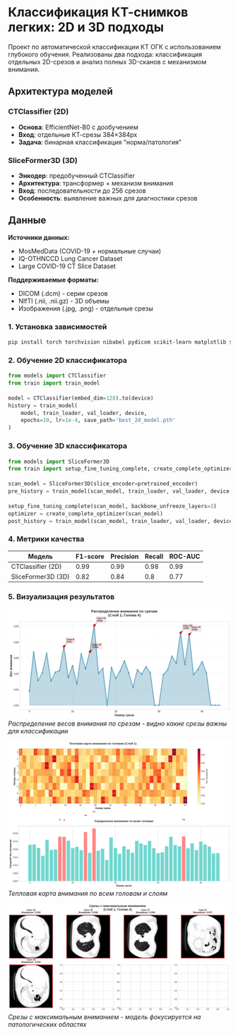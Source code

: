# Классификация КТ-снимков легких: 2D и 3D подходы

Проект по автоматической классификации КТ ОГК с использованием глубокого обучения. Реализованы два подхода: классификация отдельных 2D-срезов и анализ полных 3D-сканов с механизмом внимания.

## Архитектура моделей

### CTClassifier (2D)
- **Основа**: EfficientNet-B0 с дообучением
- **Вход**: отдельные КТ-срезы 384×384px
- **Задача**: бинарная классификация "норма/патология"

### SliceFormer3D (3D) 
- **Энкодер**: предобученный CTClassifier
- **Архитектура**: трансформер + механизм внимания
- **Вход**: последовательности до 256 срезов
- **Особенность**: выявление важных для диагностики срезов

## Данные

**Источники данных:**
- MosMedData (COVID-19 + нормальные случаи)
- IQ-OTHNCCD Lung Cancer Dataset
- Large COVID-19 CT Slice Dataset

**Поддерживаемые форматы:**
- DICOM (.dcm) - серии срезов
- NIfTI (.nii, .nii.gz) - 3D объемы
- Изображения (.jpg, .png) - отдельные срезы


### 1. Установка зависимостей
```bash
pip install torch torchvision nibabel pydicom scikit-learn matplotlib seaborn
```

### 2. Обучение 2D классификатора
```python
from models import CTClassifier
from train import train_model

model = CTClassifier(embed_dim=128).to(device)
history = train_model(
    model, train_loader, val_loader, device,
    epochs=10, lr=1e-4, save_path='best_2d_model.pth'
)
```

### 3. Обучение 3D классификатора
```python
from models import SliceFormer3D
from train import setup_fine_tuning_complete, create_complete_optimizer

scan_model = SliceFormer3D(slice_encoder=pretrained_encoder)
pre_history = train_model(scan_model, train_loader, val_loader, device, epochs=4)

setup_fine_tuning_complete(scan_model, backbone_unfreeze_layers=3)
optimizer = create_complete_optimizer(scan_model)
post_history = train_model(scan_model, train_loader, val_loader, device, epochs=8)
```

### 4. Метрики качества
| Модель | F1-score | Precision | Recall | ROC-AUC |
|--------|----------|-----------|--------|---------|
| CTClassifier (2D) | 0.99 | 0.99 | 0.98 | 0.99 |
| SliceFormer3D (3D) | 0.82 | 0.84 | 0.8 | 0.77 |

### 5. Визуализация результатов

![Распределение внимания](imgs/attn_distr.png)
*Распределение весов внимания по срезам - видно какие срезы важны для классификации*

![Тепловая карта](imgs/heatmap.png) 
*Тепловая карта внимания по всем головам и слоям*

![Важные срезы](imgs/top_slices.png)
*Срезы с максимальным вниманием - модель фокусируется на патологических областях*
